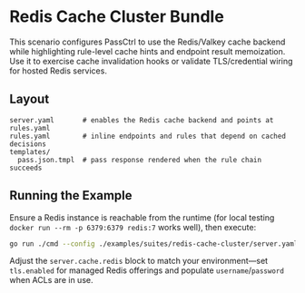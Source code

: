 # Redis Cache Cluster Bundle

This scenario configures PassCtrl to use the Redis/Valkey cache backend while
highlighting rule-level cache hints and endpoint result memoization. Use it to
exercise cache invalidation hooks or validate TLS/credential wiring for hosted
Redis services.

## Layout

```
server.yaml       # enables the Redis cache backend and points at rules.yaml
rules.yaml        # inline endpoints and rules that depend on cached decisions
templates/
  pass.json.tmpl  # pass response rendered when the rule chain succeeds
```

## Running the Example

Ensure a Redis instance is reachable from the runtime (for local testing `docker
run --rm -p 6379:6379 redis:7` works well), then execute:

```bash
go run ./cmd --config ./examples/suites/redis-cache-cluster/server.yaml
```

Adjust the `server.cache.redis` block to match your environment—set `tls.enabled`
for managed Redis offerings and populate `username`/`password` when ACLs are in
use.
